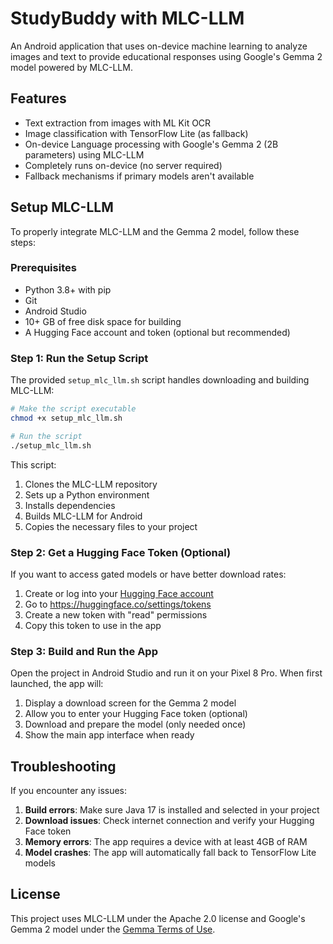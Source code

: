 # StudyBuddy with MLC-LLM

An Android application that uses on-device machine learning to analyze images and text to provide educational responses using Google's Gemma 2 model powered by MLC-LLM.

## Features

- Text extraction from images with ML Kit OCR
- Image classification with TensorFlow Lite (as fallback)
- On-device Language processing with Google's Gemma 2 (2B parameters) using MLC-LLM
- Completely runs on-device (no server required)
- Fallback mechanisms if primary models aren't available

## Setup MLC-LLM

To properly integrate MLC-LLM and the Gemma 2 model, follow these steps:

### Prerequisites

- Python 3.8+ with pip
- Git
- Android Studio
- 10+ GB of free disk space for building
- A Hugging Face account and token (optional but recommended)

### Step 1: Run the Setup Script

The provided `setup_mlc_llm.sh` script handles downloading and building MLC-LLM:

```bash
# Make the script executable
chmod +x setup_mlc_llm.sh

# Run the script
./setup_mlc_llm.sh
```

This script:
1. Clones the MLC-LLM repository
2. Sets up a Python environment
3. Installs dependencies
4. Builds MLC-LLM for Android
5. Copies the necessary files to your project

### Step 2: Get a Hugging Face Token (Optional)

If you want to access gated models or have better download rates:

1. Create or log into your [Hugging Face account](https://huggingface.co/login)
2. Go to https://huggingface.co/settings/tokens
3. Create a new token with "read" permissions
4. Copy this token to use in the app

### Step 3: Build and Run the App

Open the project in Android Studio and run it on your Pixel 8 Pro. When first launched, the app will:

1. Display a download screen for the Gemma 2 model
2. Allow you to enter your Hugging Face token (optional)
3. Download and prepare the model (only needed once)
4. Show the main app interface when ready

## Troubleshooting

If you encounter any issues:

1. **Build errors**: Make sure Java 17 is installed and selected in your project
2. **Download issues**: Check internet connection and verify your Hugging Face token
3. **Memory errors**: The app requires a device with at least 4GB of RAM
4. **Model crashes**: The app will automatically fall back to TensorFlow Lite models

## License

This project uses MLC-LLM under the Apache 2.0 license and Google's Gemma 2 model under the [Gemma Terms of Use](https://ai.google.dev/gemma/terms). 
